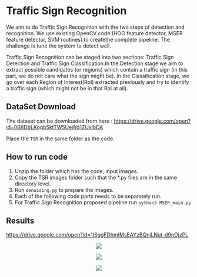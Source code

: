 # Traffic Sign Recognition
We aim to do Traffic Sign Recognition with the two steps of detection and recognition. We use existing OpenCV code (HOG feature detector, MSER feature detector, SVM routines) to createthe complete pipeline.  The challenge is tune the system to detect well.

Traffic Sign Recognition can be staged into two sections: Traffic Sign Detection and Traffic Sign Classification.In the Detection stage we aim to extract possible candidates (or regions) which contain a traffic sign (in this part, we do not care what the sign might be).  In the Classification stage, we go over each Region of Interest(RoI) extracted previously and try to identify a traffic sign (which might not be in that RoI at all).

## DataSet Download
The dataset can be downloaded from here : 
https://drive.google.com/open?id=0B8DbLKogb5ktTW5UeWd1ZUxibDA

Place the `TSR` in the same folder as the code.

## How to run code
1. Unzip the folder which has the code, input images.
2. Copy the TSR images folder such that the *.py files are in the same directory level.
3. Run `denoising.py` to prepare the images.
4. Each of the following code parts needs to be separately run.
5. For Traffic Sign Recognition proposed pipeline run
        `python3 MSER_main.py`

## Results
https://drive.google.com/open?id=1ISggFDhmIMsEAYzBQnjLNut-d9nOjzPL

  <p align="center">
  <img src="https://github.com/ramaprashanth/traffic-sign-recognition/blob/master/result_1.png">
  </p>

  <p align="center">
  <img src="https://github.com/ramaprashanth/traffic-sign-recognition/blob/master/result_2.png">
  </p>

  <p align="center">
  <img src="https://github.com/ramaprashanth/traffic-sign-recognition/blob/master/result_3.png">
  </p>
